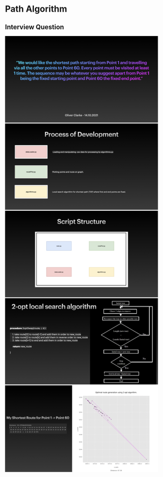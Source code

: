 # Path Algorithm

Interview Question
-------------------------------

<img src="images/problem.jpeg" alt="Interview Question">

<img src="images/programPackages.jpeg" alt="Interview Question">

<img src="images/flowChart.jpeg" alt="Interview Question">

<img src="images/2_OptAlgorithm.jpeg" alt="Interview Question">


<img src="images/solution.jpeg" alt="Interview Question">


